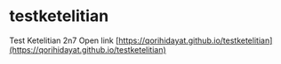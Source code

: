 # testketelitian
Test Ketelitian 2n7 Open link [https://qorihidayat.github.io/testketelitian](https://qorihidayat.github.io/testketelitian)
